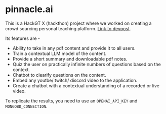 # pinnacle.ai

This is a HackGT X (hackthon) project where we worked on creating a crowd sourcing personal teaching platform.
[Link to devpost](https://devpost.com/software/pinnacle-ai).

Its features are - 
- Ability to take in any pdf content and provide it to all users.
- Train a contextual LLM model of the content.
- Provide a short summary and downloadable pdf notes.
- Quiz the user on practically infinite numbers of questions based on the context.
- Chatbot to clearify questions on the content.
- Embed any youtbe/ twitch/ discord video to the application.
- Create a chatbot with a contextual understanding of a recorded or live video.

To replicate the results, you need to use an `OPENAI_API_KEY` and `MONGOBD_CONNECTION`.
